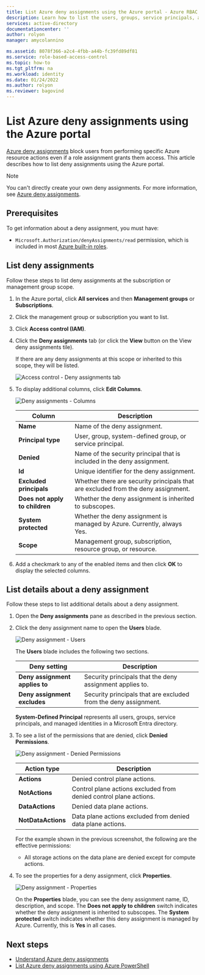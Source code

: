 ```yaml
---
title: List Azure deny assignments using the Azure portal - Azure RBAC
description: Learn how to list the users, groups, service principals, and managed identities that have been denied access to specific Azure resource actions at particular scopes using the Azure portal and Azure role-based access control (Azure RBAC).
services: active-directory
documentationcenter: ''
author: rolyon
manager: amycolannino

ms.assetid: 8078f366-a2c4-4fbb-a44b-fc39fd89df81
ms.service: role-based-access-control
ms.topic: how-to
ms.tgt_pltfrm: na
ms.workload: identity
ms.date: 01/24/2022
ms.author: rolyon
ms.reviewer: bagovind
---
```


# List Azure deny assignments using the Azure portal

[Azure deny assignments](deny-assignments.md) block users from performing specific Azure resource actions even if a role assignment grants them access. This article describes how to list deny assignments using the Azure portal.

> [!NOTE]
> You can't directly create your own deny assignments. For more information, see [Azure deny assignments](deny-assignments.md).

## Prerequisites

To get information about a deny assignment, you must have:

- `Microsoft.Authorization/denyAssignments/read` permission, which is included in most [Azure built-in roles](built-in-roles.md).

## List deny assignments

Follow these steps to list deny assignments at the subscription or management group scope.

1. In the Azure portal, click **All services** and then **Management groups** or **Subscriptions**.

1. Click the management group or subscription you want to list.

1. Click **Access control (IAM)**.

1. Click the **Deny assignments** tab (or click the **View** button on the View deny assignments tile).

    If there are any deny assignments at this scope or inherited to this scope, they will be listed.

    ![Access control - Deny assignments tab](./media/deny-assignments-portal/access-control-deny-assignments.png)

1. To display additional columns, click **Edit Columns**.

    ![Deny assignments - Columns](./media/deny-assignments-portal/deny-assignments-columns.png)

    | Column | Description  |
    | --- | --- |
    | **Name** | Name of the deny assignment. |
    | **Principal type** | User, group, system-defined group, or service principal. |
    | **Denied**  | Name of the security principal that is included in the deny assignment. |
    | **Id** | Unique identifier for the deny assignment. |
    | **Excluded principals** | Whether there are security principals that are excluded from the deny assignment. |
    | **Does not apply to children** | Whether the deny assignment is inherited to subscopes. |
    | **System protected** | Whether the deny assignment is managed by Azure. Currently, always Yes. |
    | **Scope** | Management group, subscription, resource group, or resource. |

1. Add a checkmark to any of the enabled items and then click **OK** to display the selected columns.

## List details about a deny assignment

Follow these steps to list additional details about a deny assignment.

1. Open the **Deny assignments** pane as described in the previous section.

1. Click the deny assignment name to open the **Users** blade.

    ![Deny assignment - Users](./media/deny-assignments-portal/deny-assignment-users.png)

    The **Users** blade includes the following two sections.

    | Deny setting  | Description |
    | --- | --- |
    | **Deny assignment applies to**  | Security principals that the deny assignment applies to. |
    | **Deny assignment excludes** | Security principals that are excluded from the deny assignment. |

    **System-Defined Principal** represents all users, groups, service principals, and managed identities in a Microsoft Entra directory.

1. To see a list of the permissions that are denied, click **Denied Permissions**.

    ![Deny assignment - Denied Permissions](./media/deny-assignments-portal/deny-assignment-denied-permissions.png)

    | Action type | Description |
    | --- | --- |
    | **Actions**  | Denied control plane actions. |
    | **NotActions** | Control plane actions excluded from denied control plane actions. |
    | **DataActions**  | Denied data plane actions. |
    | **NotDataActions** | Data plane actions excluded from denied data plane actions. |

    For the example shown in the previous screenshot, the following are the effective permissions:

    - All storage actions on the data plane are denied except for compute actions.

1. To see the properties for a deny assignment, click **Properties**.

    ![Deny assignment - Properties](./media/deny-assignments-portal/deny-assignment-properties.png)

    On the **Properties** blade, you can see the deny assignment name, ID, description, and scope. The **Does not apply to children** switch indicates whether the deny assignment is inherited to subscopes. The **System protected** switch indicates whether this deny assignment is managed by Azure. Currently, this is **Yes** in all cases.

## Next steps

* [Understand Azure deny assignments](deny-assignments.md)
* [List Azure deny assignments using Azure PowerShell](deny-assignments-powershell.md)
